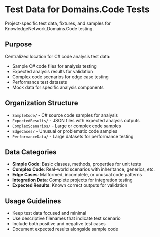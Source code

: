# Test Data for Domains.Code Tests

Project-specific test data, fixtures, and samples for KnowledgeNetwork.Domains.Code testing.

## Purpose
Centralized location for C# code analysis test data:
- Sample C# code files for analysis testing
- Expected analysis results for validation
- Complex code scenarios for edge case testing
- Performance test datasets
- Mock data for specific analysis components

## Organization Structure
- `SampleCode/` - C# source code samples for analysis
- `ExpectedResults/` - JSON files with expected analysis outputs
- `ComplexScenarios/` - Large or complex code samples
- `EdgeCases/` - Unusual or problematic code samples
- `PerformanceData/` - Large datasets for performance testing

## Data Categories
- **Simple Code**: Basic classes, methods, properties for unit tests
- **Complex Code**: Real-world scenarios with inheritance, generics, etc.
- **Edge Cases**: Malformed, incomplete, or unusual code patterns
- **Integration Data**: Complete projects for integration testing
- **Expected Results**: Known correct outputs for validation

## Usage Guidelines
- Keep test data focused and minimal
- Use descriptive filenames that indicate test scenario
- Include both positive and negative test cases
- Document expected results alongside sample code